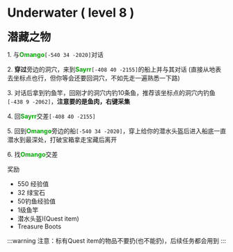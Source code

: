 # Underwater ( level 8 )
<span style="font-size: 25px;">**潜藏之物**</span>

<span class="stage-index">1.</span> 与<font color=00AA00>**Omango**</font>`[-540 34 -2020]`对话

<span class="stage-index">2.</span> **穿过**旁边的洞穴，来到<font color=00AA00>**Sayrr**</font>`[-408 40 -2155]`的船上并与其对话
(直接从地表去坐标点也行，但你等会还要回洞穴，不如先走一遍熟悉一下路)

<span class="stage-index">3.</span> 对话后拿到钓鱼竿，回刚才的洞穴内钓10条鱼，推荐该坐标点的洞穴内钓鱼`[-438 9 -2062]`，**注意要的是鱼肉，右键采集**

<span class="stage-index">4.</span> 回<font color=00AA00>**Sayrr**</font>交差`[-408 40 -2155]`

<span class="stage-index">5.</span> 回到<font color=00AA00>**Omango**</font>旁边的船`[-540 34 -2020]`，穿上给你的潜水头盔后进入船底一直潜水到最深处，打破宝箱拿走宝藏后离开

<span class="stage-index">6.</span> 找<font color=00AA00>**Omango**</font>交差


奖励  

+ 550 经验值 
+ 32 绿宝石
+ 50钓鱼经验值
+ 1级鱼竿
+ 潜水头盔I(Quest item)
+ Treasure Boots

:::warning
注意：标有Quest item的物品不要扔(也不能扔)，后续任务都会用到
:::

